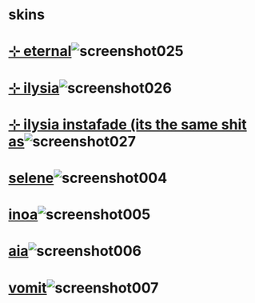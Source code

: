 # skins


# [⊹ eternal](https://www.mediafire.com/file/217h1wqyndpz0sq/%25E2%258A%25B9_eternal.osk/file)![screenshot025](https://github.com/evrsense/skins/assets/158487080/d2d0ebe1-63ea-47ff-923d-55902c3cc994)


# [⊹ ilysia](https://www.mediafire.com/file/fdr071mkao2b16u/-_%25E2%258A%25B9_ilysia.osk/file)![screenshot026](https://github.com/evrsense/skins/assets/158487080/dced346c-3270-4575-9dc1-af9dd87c90cc)


# [⊹ ilysia instafade (its the same shit as](https://www.mediafire.com/file/093ssywt5gjpvti/%25E2%258A%25B9_ilysia_instafade.osk/file)![screenshot027](https://github.com/evrsense/skins/assets/158487080/d496a3b2-8a32-4588-bbef-12b098a3a737)



# [selene](https://www.mediafire.com/file/dy6xxyyyb8k8v7y/selene.osk/file)![screenshot004](https://github.com/silveine/skins/assets/130988602/aff9bfb2-2358-448b-a0bd-8793bdfde704)



# [inoa](https://www.mediafire.com/file/4ngb34tmduq8o00/-_%25E2%258A%25B9_inoa.osk/file)![screenshot005](https://github.com/silveine/skins/assets/130988602/c815b0ec-62b7-4ce7-8eb3-dc44e46d4761)



# [aia](https://www.mediafire.com/file/8dggnirxm83dc5v/-_%25E2%258A%25B9_aia.osk/file)![screenshot006](https://github.com/silveine/skins/assets/130988602/b73bc7b4-8117-4878-96d3-0603308fbb1c)

# [vomit](https://www.mediafire.com/file/r2ezfn6a1e6y08v/vomit.osk/file)![screenshot007](https://github.com/silveine/skins/assets/130988602/8d78adb5-10a1-460b-a922-6500dda5f4f9)
